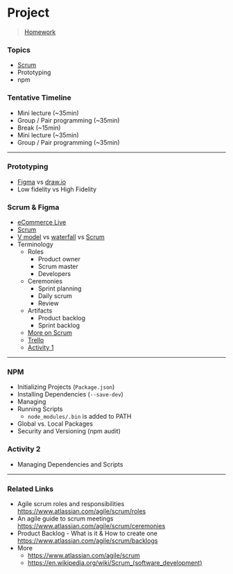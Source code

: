 # Project

> [Homework](../Homework.md)

### Topics


- [Scrum]
- Prototyping
- npm

### Tentative Timeline

- Mini lecture (~35min)
- Group / Pair programming (~35min)
- Break (~15min)
- Mini lecture (~35min)
- Group / Pair programming (~35min)

---

### Prototyping

- [Figma] vs [draw.io]
- Low fidelity vs High Fidelity

### Scrum & Figma

- [eCommerce Live]
- [Scrum]
- [V model] vs [waterfall] vs [Scrum]
- Terminology
  - Roles
    - Product owner
    - Scrum master
    - Developers
  - Ceremonies
    - Sprint planning
    - Daily scrum
    - Review 
  - Artifacts
    - Product backlog
    - Sprint backlog
  - [More on Scrum](#related-links)
  - [Trello](../Homework.md)
  - [Activity 1](./activity-scrum/README.md)

----
### NPM

- Initializing Projects (`Package.json`)
- Installing Dependencies (`--save-dev`)
- Managing
- Running Scripts
  -  `node_modules/.bin` is added to PATH
- Global vs. Local Packages 
- Security and Versioning (npm audit)

### Activity 2

- Managing Dependencies and Scripts

----
### Related Links

- Agile scrum roles and responsibilities 
https://www.atlassian.com/agile/scrum/roles
- An agile guide to scrum meetings 
https://www.atlassian.com/agile/scrum/ceremonies
- Product Backlog - What is it & How to create one 
https://www.atlassian.com/agile/scrum/backlogs
- More
  - https://www.atlassian.com/agile/scrum
  - https://en.wikipedia.org/wiki/Scrum_(software_development)

<!-- links -->
[Git & GitHub Tutorial for Beginners]:https://www.youtube.com/playlist?list=PL4cUxeGkcC9goXbgTDQ0n_4TBzOO0ocPR
[Introduction to Scrum - 7 Minutes]:https://youtu.be/9TycLR0TqFA
[Scrum in 20 mins]:https://youtu.be/SWDhGSZNF9M
[Figma UI Design Tutorial: Get Started in Just 24 Minutes]:https://youtu.be/FTFaQWZBqQ8
[Figma]: https://www.figma.com/signup
[Scrimba]:https://scrimba.com/signup
[GitHub]:https://github.com/join
[Jobify]:https://github.com/john-smilga/mern-course-jobify
[eCommerce]:https://github.com/bradtraversy/proshop-v2
[eCommerce Live]:https://www.proshopdemo.dev/
[Vite]:https://vitejs.dev/
[CRA]:https://create-react-app.dev/
[Scrum]:https://scrumguides.org/scrum-guide.html
[draw.io]:https://app.diagrams.net/
[V model]:https://en.wikipedia.org/wiki/V-model
[waterfall]:https://en.wikipedia.org/wiki/Waterfall_model
[More on Scrum]:https://en.wikipedia.org/wiki/Scrum_(software_development)
[npm: Managing Dependencies and Scripts]:https://github.com/tx00-web/labs/tree/main/proj-npm-basic-cli
[Activity 2]:https://github.com/tx00-web/labs/tree/main/proj-npm-basic-vscode
[npm]:../Reading/npm.md